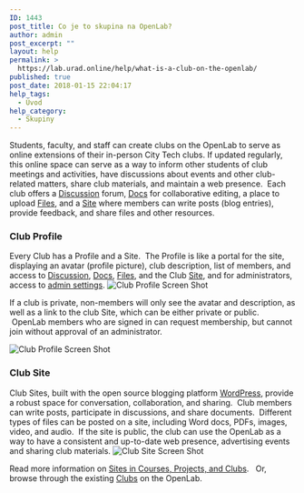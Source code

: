 ```yaml
---
ID: 1443
post_title: Co je to skupina na OpenLab?
author: admin
post_excerpt: ""
layout: help
permalink: >
  https://lab.urad.online/help/what-is-a-club-on-the-openlab/
published: true
post_date: 2018-01-15 22:04:17
help_tags:
  - Úvod
help_category:
  - Skupiny
---
```

Students, faculty, and staff can create clubs on the OpenLab to serve as online extensions of their in-person City Tech clubs. If updated regularly, this online space can serve as a way to inform other students of club meetings and activities, have discussions about events and other club-related matters, share club materials, and maintain a web presence.  Each club offers a <a title="Using “Discussion” forums" href="https://lab.urad.online/help/discussion-forums/">Discussion</a> forum, <a title="Using “Docs”" href="https://lab.urad.online/help/using-docs/">Docs</a> for collaborative editing, a place to upload <a title="Using “Files”" href="https://lab.urad.online/help/using-files/">Files</a>, and a <a title="What is a “Site” on a Course, Project, or Club?" href="https://lab.urad.online/help/what-is-a-site-on-a-course-project-or-club/">Site</a> where members can write posts (blog entries), provide feedback, and share files and other resources.
<h3><strong>Club Profile</strong></h3>
Every Club has a Profile and a Site.  The Profile is like a portal for the site, displaying an avatar (profile picture), club description, list of members, and access to <a title="Using “Discussion” forums" href="https://lab.urad.online/help/discussion-forums/">Discussion</a>, <a title="Using “Docs”" href="https://lab.urad.online/help/using-docs/">Docs</a>, <a title="Using “Files”" href="https://lab.urad.online/help/using-files/">Files</a>, and the Club <a title="What is a “Site” on a Course, Project, or Club?" href="https://lab.urad.online/help/what-is-a-site-on-a-course-project-or-club/">Site</a>, and for administrators, access to <a title="Changing privacy and other settings for a Course, Project, or Club" href="https://lab.urad.online/help/changing-privacy-and-other-settings-for-a-course-project-or-club/">admin settings</a>.

<img class="alignnone wp-image-36198 size-full" src="https://openlab.citytech.cuny.edu/wp-content/uploads/2012/09/what_is_club_1_v2.png" alt="Club Profile Screen Shot" />

If a club is private, non-members will only see the avatar and description, as well as a link to the club Site, which can be either private or public.  OpenLab members who are signed in can request membership, but cannot join without approval of an administrator.

<img class="alignnone wp-image-36198 size-full" src="https://openlab.citytech.cuny.edu/wp-content/uploads/2012/09/what_is_club_1_v2.png" alt="Club Profile Screen Shot" />
<h3><strong>Club Site</strong></h3>
Club Sites, built with the open source blogging platform <a href="http://wordpress.org/" target="_blank" rel="noopener">WordPress</a>, provide a robust space for conversation, collaboration, and sharing.  Club members can write posts, participate in discussions, and share documents.  Different types of files can be posted on a site, including Word docs, PDFs, images, video, and audio.  If the site is public, the club can use the OpenLab as a way to have a consistent and up-to-date web presence, advertising events and sharing club materials.

<img class="alignnone wp-image-36201 size-full" src="https://openlab.citytech.cuny.edu/wp-content/uploads/2012/09/what_is_club_3_v2.png" alt="Club Site Screen Shot" />

Read more information on <a href="https://lab.urad.online/help/help-category/sites-on-the-openlab/">Sites in Courses, Projects, and Clubs</a>.   Or, browse through the existing <a href="https://lab.urad.online/clubs/">Clubs</a> on the OpenLab.